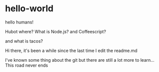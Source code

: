 # hello-world

hello humans!

Hubot where? What is Node.js? and Coffeescript?

and what is tacos?

Hi there,
it's been a while since the last time I edit the readme.md

I've known some thing about the git
but there are still a lot more to learn...
This road never ends
